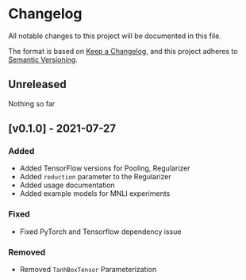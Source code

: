# Changelog

All notable changes to this project will be documented in this file.

The format is based on [Keep a Changelog](https://keepachangelog.com/en/1.0.0/),
and this project adheres to [Semantic Versioning](https://semver.org/spec/v2.0.0.html).

## Unreleased

Nothing so far

## [v0.1.0] - 2021-07-27

### Added

- Added TensorFlow versions for Pooling, Regularizer
- Added `reduction` parameter to the Regularizer
- Added usage documentation
- Added example models for MNLI experiments

### Fixed

- Fixed PyTorch and Tensorflow dependency issue

### Removed

- Removed `TanhBoxTensor` Parameterization
